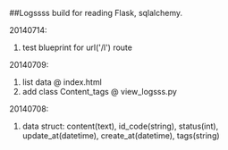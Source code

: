 ##Logssss
build for reading Flask, sqlalchemy.


20140714:
1. test blueprint for url('/l') route


20140709:

1. list data @ index.html
2. add class Content_tags @ view_logsss.py


20140708:

1. data struct: content(text), id_code(string), status(int), update_at(datetime), create_at(datetime), tags(string)
